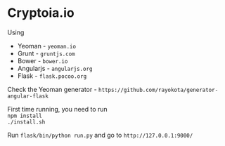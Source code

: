 # Cryptoia.io

Using  
* Yeoman - `yeoman.io`
* Grunt - `gruntjs.com`
* Bower - `bower.io`
* Angularjs - `angularjs.org`
* Flask - `flask.pocoo.org`

Check the Yeoman generator - `https://github.com/rayokota/generator-angular-flask`

First time running, you need to run  
`npm install`  
`./install.sh`  

Run `flask/bin/python run.py  ` and go to `http://127.0.0.1:9000/`